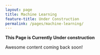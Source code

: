 ```yaml
---
layout: page
title: Machine Learning
feature-title: Under Construction
permalink: /pages/machine-learning/
---
```


<b>This Page is Currently Under construction</b>

Awesome content coming back soon!
